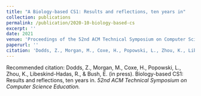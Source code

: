 ```yaml
---
title: "A Biology-based CS1: Results and reflections, ten years in"
collection: publications
permalink: /publication/2020-10-biology-based-cs
excerpt: ''
date: 2021
venue: 'Proceedings of the 52nd ACM Technical Symposium on Computer Science Education'
paperurl: ''
citation: 'Dodds, Z., Morgan, M., Coxe, H., Popowski, L., Zhou, K., Libeskind-Hadas, R., & Bush, E. (in press). Biology-based CS1: Results and reflections, ten years in. *52nd ACM Technical Symposium on Computer Science Education.*'
---
```



<!-- [Download paper here](http://academicpages.github.io/files/paper3.pdf) -->

Recommended citation: Dodds, Z., Morgan, M., Coxe, H., Popowski, L., Zhou, K., Libeskind-Hadas, R., & Bush, E. (in press). Biology-based CS1: Results and reflections, ten years in. *52nd ACM Technical Symposium on Computer Science Education.*
